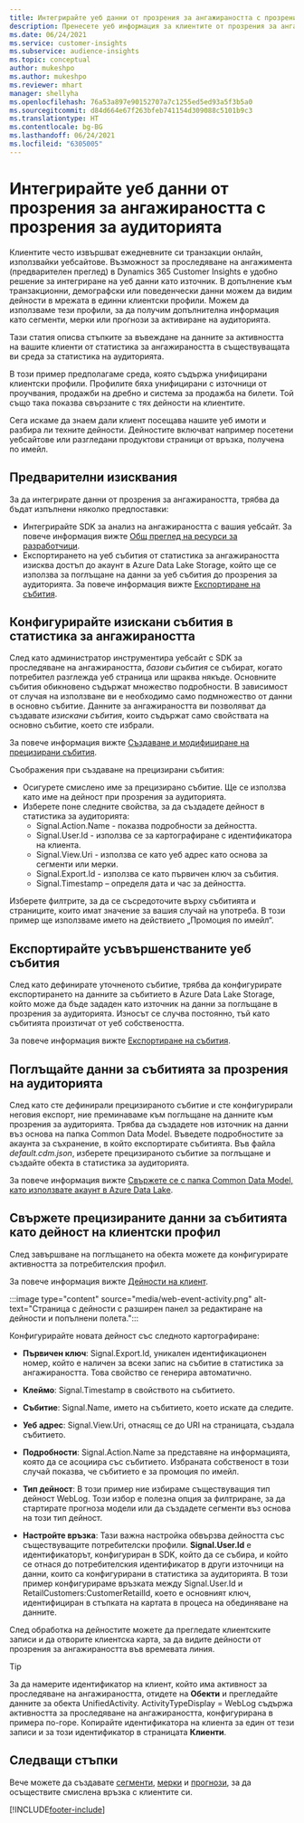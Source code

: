 ```yaml
---
title: Интегрирайте уеб данни от прозрения за ангажираността с прозрения за аудиторията
description: Пренесете уеб информация за клиентите от прозрения за ангажираност до аналитични данни за аудиторията.
ms.date: 06/24/2021
ms.service: customer-insights
ms.subservice: audience-insights
ms.topic: conceptual
author: mukeshpo
ms.author: mukeshpo
ms.reviewer: mhart
manager: shellyha
ms.openlocfilehash: 76a53a897e90152707a7c1255ed5ed93a5f3b5a0
ms.sourcegitcommit: d84d664e67f263bfeb741154d309088c5101b9c3
ms.translationtype: HT
ms.contentlocale: bg-BG
ms.lasthandoff: 06/24/2021
ms.locfileid: "6305005"
---
```

# <a name="integrate-web-data-from-engagement-insights-with-audience-insights"></a>Интегрирайте уеб данни от прозрения за ангажираността с прозрения за аудиторията

Клиентите често извършват ежедневните си транзакции онлайн, използвайки уебсайтове. Възможност за проследяване на ангажимента (предварителен преглед) в Dynamics 365 Customer Insights е удобно решение за интегриране на уеб данни като източник. В допълнение към транзакционни, демографски или поведенчески данни можем да видим дейности в мрежата в единни клиентски профили. Можем да използваме тези профили, за да получим допълнителна информация като сегменти, мерки или прогнози за активиране на аудиторията.

Тази статия описва стъпките за въвеждане на данните за активността на вашите клиенти от статистика за ангажираността в съществуващата ви среда за статистика на аудиторията.

В този пример предполагаме среда, която съдържа унифицирани клиентски профили. Профилите бяха унифицирани с източници от проучвания, продажби на дребно и система за продажба на билети. Той също така показва свързаните с тях дейности на клиентите. 

Сега искаме да знаем дали клиент посещава нашите уеб имоти и разбира ли техните дейности. Дейностите включват например посетени уебсайтове или разгледани продуктови страници от връзка, получена по имейл.

## <a name="prerequisites"></a>Предварителни изисквания

За да интегрирате данни от прозрения за ангажираността, трябва да бъдат изпълнени няколко предпоставки: 

- Интегрирайте SDK за анализ на ангажираността с вашия уебсайт. За повече информация вижте [Общ преглед на ресурси за разработчици](../engagement-insights/developer-resources.md).
- Експортирането на уеб събития от статистика за ангажираността изисква достъп до акаунт в Azure Data Lake Storage, който ще се използва за поглъщане на данни за уеб събития до прозрения за аудиторията. За повече информация вижте [Експортиране на събития](../engagement-insights/export-events.md).

## <a name="configure-refined-events-in-engagement-insights"></a>Конфигурирайте изискани събития в статистика за ангажираността

След като администратор инструментира уебсайт с SDK за проследяване на ангажираността, *базови събития* се събират, когато потребител разглежда уеб страница или щраква някъде. Основните събития обикновено съдържат множество подробности. В зависимост от случая на използване ви е необходимо само подмножество от данни в основно събитие. Данните за ангажираността ви позволяват да създавате *изискани събития*, които съдържат само свойствата на основно събитие, което сте избрали.     

За повече информация вижте [Създаване и модифициране на прецизирани събития](../engagement-insights/refined-events.md).

Съображения при създаване на прецизирани събития: 

- Осигурете смислено име за прецизирано събитие. Ще се използва като име на дейност при прозрения за аудиторията.
- Изберете поне следните свойства, за да създадете дейност в статистика за аудиторията: 
    - Signal.Action.Name - показва подробности за дейността.
    - Signal.User.Id - използва се за картографиране с идентификатора на клиента.
    - Signal.View.Uri - използва се като уеб адрес като основа за сегменти или мерки.
    - Signal.Export.Id - използва се като първичен ключ за събития.
    - Signal.Timestamp – определя дата и час за дейността.

Изберете филтрите, за да се съсредоточите върху събитията и страниците, които имат значение за вашия случай на употреба. В този пример ще използваме името на действието „Промоция по имейл“.

## <a name="export-the-refined-web-events"></a>Експортирайте усъвършенстваните уеб събития 

След като дефинирате уточненото събитие, трябва да конфигурирате експортирането на данните за събитието в Azure Data Lake Storage, който може да бъде зададен като източник на данни за поглъщане в прозрения за аудиторията. Износът се случва постоянно, тъй като събитията произтичат от уеб собствеността.

За повече информация вижте [Експортиране на събития](../engagement-insights/export-events.md).

## <a name="ingest-event-data-to-audience-insights"></a>Поглъщайте данни за събитията за прозрения на аудиторията

След като сте дефинирали прецизираното събитие и сте конфигурирали неговия експорт, ние преминаваме към поглъщане на данните към прозрения за аудиторията. Трябва да създадете нов източник на данни въз основа на папка Common Data Model. Въведете подробностите за акаунта за съхранение, в който експортирате събитията. Във файла *default.cdm.json*, изберете прецизираното събитие за поглъщане и създайте обекта в статистика за аудиторията.

За повече информация вижте [Свържете се с папка Common Data Model, като използвате акаунт в Azure Data Lake](connect-common-data-model.md).


## <a name="relate-refined-event-data-as-an-activity-of-a-customer-profile"></a>Свържете прецизираните данни за събитията като дейност на клиентски профил

След завършване на поглъщането на обекта можете да конфигурирате активността за потребителския профил.

За повече информация вижте [Дейности на клиент](activities.md).

:::image type="content" source="media/web-event-activity.png" alt-text="Страница с дейности с разширен панел за редактиране на дейности и попълнени полета.":::

Конфигурирайте новата дейност със следното картографиране: 

- **Първичен ключ**: Signal.Export.Id, уникален идентификационен номер, който е наличен за всеки запис на събитие в статистика за ангажираността. Това свойство се генерира автоматично.

- **Клеймо**: Signal.Timestamp в свойството на събитието.

- **Събитие**: Signal.Name, името на събитието, което искате да следите.

- **Уеб адрес**: Signal.View.Uri, отнасящ се до URI на страницата, създала събитието.

- **Подробности**: Signal.Action.Name за представяне на информацията, която да се асоциира със събитието. Избраната собственост в този случай показва, че събитието е за промоция по имейл.

- **Тип дейност**: В този пример ние избираме съществуващия тип дейност WebLog. Този избор е полезна опция за филтриране, за да стартирате прогноза модели или да създадете сегменти въз основа на този тип дейност.

- **Настройте връзка**: Тази важна настройка обвързва дейността със съществуващите потребителски профили. **Signal.User.Id** е идентификаторът, конфигуриран в SDK, който да се събира, и който се отнася до потребителския идентификатор в други източници на данни, които са конфигурирани в статистика за аудиторията. В този пример конфигурираме връзката между Signal.User.Id и RetailCustomers:CustomerRetailId, което е основният ключ, идентифициран в стъпката на картата в процеса на обединяване на данните.

След обработка на дейностите можете да прегледате клиентските записи и да отворите клиентска карта, за да видите дейности от прозрения за ангажираността във времевата линия. 

> [!TIP]
> За да намерите идентификатор на клиент, който има активност за проследяване на ангажираността, отидете на **Обекти** и прегледайте данните за обекта UnifiedActivity. ActivityTypeDisplay = WebLog съдържа активността за проследяване на ангажираността, конфигурирана в примера по-горе. Копирайте идентификатора на клиента за един от тези записи и за този идентификатор в страницата **Клиенти**.

## <a name="next-steps"></a>Следващи стъпки

Вече можете да създавате [сегменти](segments.md), [мерки](measures.md) и [прогнози](predictions.md), за да осъществите смислена връзка с клиентите си.


[!INCLUDE[footer-include](../includes/footer-banner.md)]
